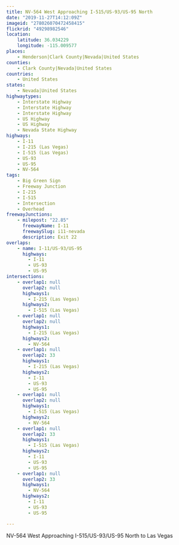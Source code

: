 ```yaml
---
title: NV-564 West Approaching I-515/US-93/US-95 North
date: "2019-11-27T14:12:09Z"
imageid: "278026070472458415"
flickrid: "49298982546"
location:
    latitude: 36.034229
    longitude: -115.009577
places:
    - Henderson|Clark County|Nevada|United States
counties:
    - Clark County|Nevada|United States
countries:
    - United States
states:
    - Nevada|United States
highwaytypes:
    - Interstate Highway
    - Interstate Highway
    - Interstate Highway
    - US Highway
    - US Highway
    - Nevada State Highway
highways:
    - I-11
    - I-215 (Las Vegas)
    - I-515 (Las Vegas)
    - US-93
    - US-95
    - NV-564
tags:
    - Big Green Sign
    - Freeway Junction
    - I-215
    - I-515
    - Intersection
    - Overhead
freewayJunctions:
    - milepost: "22.85"
      freewayName: I-11
      freewaySlug: i11-nevada
      description: Exit 22
overlaps:
    - name: I-11/US-93/US-95
      highways:
        - I-11
        - US-93
        - US-95
intersections:
    - overlap1: null
      overlap2: null
      highways1:
        - I-215 (Las Vegas)
      highways2:
        - I-515 (Las Vegas)
    - overlap1: null
      overlap2: null
      highways1:
        - I-215 (Las Vegas)
      highways2:
        - NV-564
    - overlap1: null
      overlap2: 33
      highways1:
        - I-215 (Las Vegas)
      highways2:
        - I-11
        - US-93
        - US-95
    - overlap1: null
      overlap2: null
      highways1:
        - I-515 (Las Vegas)
      highways2:
        - NV-564
    - overlap1: null
      overlap2: 33
      highways1:
        - I-515 (Las Vegas)
      highways2:
        - I-11
        - US-93
        - US-95
    - overlap1: null
      overlap2: 33
      highways1:
        - NV-564
      highways2:
        - I-11
        - US-93
        - US-95

---
```

NV-564 West Approaching I-515/US-93/US-95 North to Las Vegas